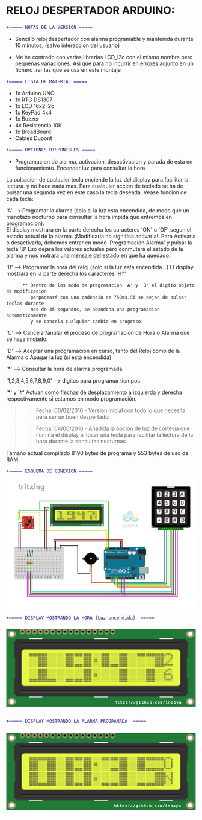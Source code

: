 # RELOJ DESPERTADOR ARDUINO:

     
```diff
+===== NOTAS DE LA VERSION =====
```	  
 - Sencillo reloj despertador con alarma programable y mantenida durante 10 minutos, (salvo interaccion del usuario)

* Me he contrado con varias librerias LCD_i2c con el mismo nombre pero pequeñas variaciones. Asi que para no incurrir en errores adjunto en un fichero .rar las que se usa en este montaje



```diff
+===== LISTA DE MATERIAL =====
```	  
 - 1x Arduino UNO
 - 1x RTC DS1307
 - 1x LCD 16x2 i2c
 - 1x KeyPad 4x4
 - 1x Buzzer
 - 4x Resistencia 10K
 - 1x BreadBoard
 - Cables Dupont


```diff
+===== OPCIONES DISPONIBLES ===== 
```	

 - Programacion de alarma, activacion, desactivacion y parada de esta en funcionamiento. Encender luz para consultar la hora
 
  La pulsacion de cualquier tecla enciende la luz del display para facilitar la lectura.
  y no hace nada mas. Para cualquier accion de teclado se ha de pulsar una segunda vez 
  en este caso la tecla deseada. 
  Vease funcion de cada tecla:
  
  'A' --> Programar la alarma (solo si la luz esta encendida, de modo que un manotazo nocturno para consultar la hora
          impida que entremos en programacion).            
          El display mostrara en la parte derecha los caracteres 'ON' u 'OF' 
          segun el estado actual de la alarma. ¡Modificarla no significa activarla!.
          Para Activarla o desactivarla, debemos entrar en modo 'Programacion Alarma' y pulsar la tecla 'B'
          Eso dejara los valores actuales pero conmutará el estado de la alarma y nos motrara una mensaje 
          del estado en que ha quedado.

  'B' --> Programar la hora del reloj (solo si la luz esta encendida...)
          El display mostrara en la parte derecha los caracteres 'H?'

          ** Dentro de los modo de programacion 'A' y 'B' el digito objeto de modificacion 
             parpadeará con una cadencia de 750ms.Si se dejan de pulsar teclas durante 
             mas de 45 segundos, se abandona una programacion automaticamente 
             y se cancela cualquier cambio en progreso.
          
  'C' --> Cancelar/anular el proceso de programacion de Hora o Alarma que se haya iniciado.
  
  'D' --> Aceptar una programacion en curso, tanto del Reloj como de la Alarma o Apagar la luz (si esta encendida)
  
  '*' --> Consultar la hora de alarma programada. 
  
  '1,2,3,4,5,6,7,8,9,0' --> digitos para programar tiempos.
  
  '*' y '#' Actuan como flechas de desplazamiento a izquierda y derecha respectivamente si estamos en modo programación.
 
   
   >> Fecha: 06/02/2016 
      - Version inicial con todo lo que necesita para ser un buen despertador 
    
   >> Fecha: 04/06/2016 
      - Añadida la opcion de luz de cortesia que ilumina el display al tocar una tecla 
        para facilitar la lectura de la hora durante la consultas nocturnas.
 

   
   Tamaño actual compilado 8190 bytes de programa y 553 bytes de uso de RAM



```diff
+===== ESQUEMA DE CONEXION ===== 
```	

![](./imagenes/esquema_reloj_despertador_arduino.gif)


```diff
+===== DISPLAY MOSTRANDO LA HORA (Luz encendida)  ===== 
```	

![](./imagenes/reloj_hora.png)


```diff
+===== DISPLAY MOSTRANDO LA ALARMA PROGRAMADA  ===== 
```	

![](./imagenes/prog_alarma.png)

